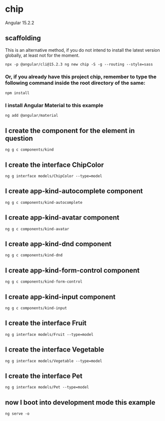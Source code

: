 # chip

Angular 15.2.2

## scaffolding

This is an alternative method, if you do not intend to install the latest version globally, at least not for the moment.

```shell
npx -p @angular/cli@15.2.3 ng new chip -S -g --routing --style=sass
```

### Or, if you already have this project chip, remember to type the following command inside the root directory of the same:

```shell
npm install
```

### I install Angular Material to this example

```shell
ng add @angular/material
```

## I create the component for the element in question

```shell
ng g c components/kind
```

## I create the interface ChipColor

```shell
ng g interface models/ChipColor --type=model
```

## I create app-kind-autocomplete component

```shell
ng g c components/kind-autocomplete
```

## I create app-kind-avatar component

```shell
ng g c components/kind-avatar
```

## I create app-kind-dnd component

```shell
ng g c components/kind-dnd
```

## I create app-kind-form-control component

```shell
ng g c components/kind-form-control
```

## I create app-kind-input component

```shell
ng g c components/kind-input
```

## I create the interface Fruit

```shell
ng g interface models/Fruit --type=model
```

## I create the interface Vegetable

```shell
ng g interface models/Vegetable --type=model
```

## I create the interface Pet

```shell
ng g interface models/Pet --type=model
```

## now I boot into development mode this example

```shell
ng serve -o
```
